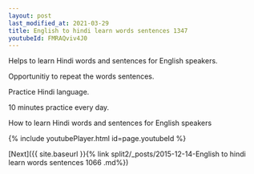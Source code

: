 ```yaml
---
layout: post
last_modified_at: 2021-03-29
title: English to hindi learn words sentences 1347 
youtubeId: FMRAQviv4J0
---
```

 
 
Helps to learn Hindi words and sentences for English speakers.

Opportunitiy to repeat the words sentences. 

Practice Hindi language. 
 
10 minutes practice every day. 
 
How to learn Hindi words and sentences for English speakers 
 
{% include youtubePlayer.html id=page.youtubeId %}
 
 
[Next]({{ site.baseurl }}{% link  split2/_posts/2015-12-14-English to hindi learn words sentences 1066 .md%})
 
